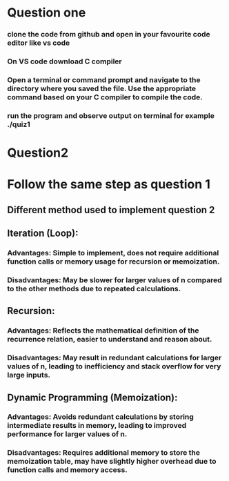 # Question one
### clone the code from github and open in your favourite code editor like vs code
### On VS code download C compiler 
### Open a terminal or command prompt and navigate to the directory where you saved the file. Use the appropriate command based on your C compiler to compile the code.
### run the program and observe output on terminal for example ./quiz1

# Question2
# Follow the same step as question 1

## Different method used to implement question 2
## Iteration (Loop):

### Advantages: Simple to implement, does not require additional function calls or memory usage for recursion or memoization.
### Disadvantages: May be slower for larger values of n compared to the other methods due to repeated calculations.

## Recursion:

### Advantages: Reflects the mathematical definition of the recurrence relation, easier to understand and reason about.
### Disadvantages: May result in redundant calculations for larger values of n, leading to inefficiency and stack overflow for very large inputs.

## Dynamic Programming (Memoization):

### Advantages: Avoids redundant calculations by storing intermediate results in memory, leading to improved performance for larger values of n.
### Disadvantages: Requires additional memory to store the memoization table, may have slightly higher overhead due to function calls and memory access.

